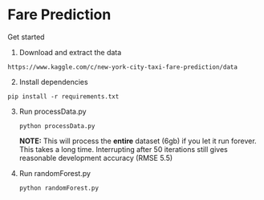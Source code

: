 # Fare Prediction

Get started

1.  Download and extract the data

   ```
   https://www.kaggle.com/c/new-york-city-taxi-fare-prediction/data
   ```

2.  Install dependencies

   ```
   pip install -r requirements.txt
   ```

3. Run processData.py

   ```
   python processData.py
   ```

   **NOTE:** This will process the **entire** dataset (6gb) if you let it run forever. This takes a long time. Interrupting after 50 iterations still gives reasonable development accuracy (RMSE 5.5)

4. Run randomForest.py

   ```
   python randomForest.py
   ```

   ​
